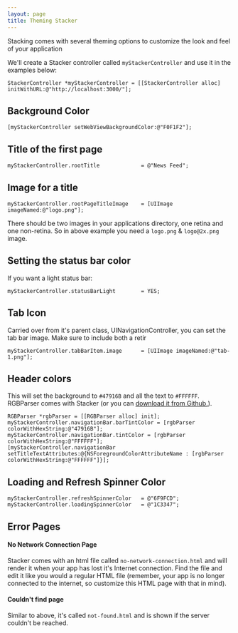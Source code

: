 ```yaml
---
layout: page
title: Theming Stacker 
---
```

Stacking comes with several theming options to customize the look and feel of your application

We'll create a Stacker controller called `myStackerController` and use it in the examples below:

```
StackerController *myStackerController = [[StackerController alloc] initWithURL:@"http://localhost:3000/"];
```

## Background Color

```
[myStackerController setWebViewBackgroundColor:@"F0F1F2"];
```

## Title of the first page

```
myStackerController.rootTitle             = @"News Feed";
```

## Image for a title

```
myStackerController.rootPageTitleImage    = [UIImage imageNamed:@"logo.png"];
```

There should be two images in your applications directory, one retina and one non-retina. So in above example you need a `logo.png` & `logo@2x.png` image.

## Setting the status bar color

If you want a light status bar:

```
myStackerController.statusBarLight        = YES;
```


## Tab Icon

Carried over from it's parent class, UINavigationController, you can set the tab bar image. Make sure to include both a retir

```
myStackerController.tabBarItem.image      = [UIImage imageNamed:@"tab-1.png"];
```

## Header colors

This will set the background to `#47916B` and all the text to `#FFFFFF`. RGBParser comes with Stacker (or you can [download it from Github.](https://github.com/lokimeyburg/RGBParser)). 

```
RGBParser *rgbParser = [[RGBParser alloc] init];
myStackerController.navigationBar.barTintColor = [rgbParser colorWithHexString:@"47916B"];
myStackerController.navigationBar.tintColor = [rgbParser colorWithHexString:@"FFFFFF"];
[myStackerController.navigationBar setTitleTextAttributes:@{NSForegroundColorAttributeName : [rgbParser colorWithHexString:@"FFFFFF"]}];
```

## Loading and Refresh Spinner Color

```
myStackerController.refreshSpinnerColor   = @"6F9FCD";
myStackerController.loadingSpinnerColor   = @"1C3347";
```

## Error Pages

#### No Network Connection Page

Stacker comes with an html file called `no-network-connection.html` and will render it when your app has lost it's Internet connection. Find the file and edit it like you would a regular HTML file (remember, your app is no longer connected to the internet, so customize this HTML page with that in mind).

#### Couldn't find page

Similar to above, it's called `not-found.html` and is shown if the server couldn't be reached.
